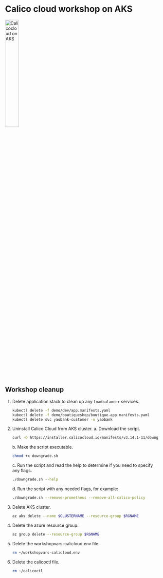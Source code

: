 # Calico cloud workshop on AKS

<img src="../img/calico-on-aks.png" alt="Calicocloud on AKS" width="30%"/>



## Workshop cleanup

1. Delete application stack to clean up any `loadbalancer` services.

    ```bash
    kubectl delete -f demo/dev/app.manifests.yaml
    kubectl delete -f demo/boutiqueshop/boutique-app.manifests.yaml
    kubectl delete svc yaobank-customer -n yaobank
    ```

2. Uninstall Calico Cloud from AKS cluster.
   a. Download the script.
   ```bash
   curl -O https://installer.calicocloud.io/manifests/v3.14.1-11/downgrade.sh
   ``` 
   
   b. Make the script executable.
   ```bash
   chmod +x downgrade.sh
   ```

   c. Run the script and read the help to determine if you need to specify any flags.
   ```bash
   ./downgrade.sh --help
   ```

   d. Run the script with any needed flags, for example: 
   ```bash
   ./downgrade.sh --remove-prometheus --remove-all-calico-policy
   ```

3. Delete AKS cluster.

    ```bash
    az aks delete --name $CLUSTERNAME --resource-group $RGNAME
    ```

4. Delete the azure resource group. 

    ```bash
    az group delete --resource-group $RGNAME
    ```

5. Delete the workshopvars-calicloud.env file.

   ```bash
   rm ~/workshopvars-calicloud.env
   ```

6. Delete the calicoctl file.

   ```bash
   rm ~/calicoctl
   ```